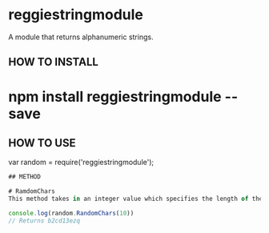 # reggiestringmodule
A module that returns alphanumeric strings.

## HOW TO INSTALL
# npm install reggiestringmodule --save

## HOW TO USE
var random = require('reggiestringmodule');

```javascript
## METHOD

# RamdomChars
This method takes in an integer value which specifies the length of the returned strings.

console.log(random.RandomChars(10))
// Returns b2cd13ezq